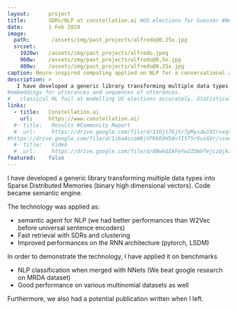 ```yaml
---
layout:      project
title:       SDRs/NLP at constellation.ai #US elections for Guesser #Neurotrophic Labs
date:        1 Feb 2019
image:
  path:       /assets/img/past_projects/alfredo@0,25x.jpg
  srcset:
    1920w:   /assets/img/past_projects/alfredo.jpeg
    960w:    /assets/img/past_projects/alfredo@0,5x.jpg
    480w:    /assets/img/past_projects/alfredo@0,25x.jpg
caption: Neuro-inspired computing applied on NLP for a conversational agent.   
description: >
   I have developed a generic library transforming multiple data types into Sparse Distributed Memories (binary high dimensional vectors). Code became semantic engine.
#embeddings for utterances and sequences of utterances.
#   classical ML fail at modelling US elections accurately. Statistical finance provides with alternatives to evaluate probabilities from polls  (Fry--Burke, Taleb). We have implemented the aforementionned models but also fine tuned them to produce predictions for the 2020 US elections. On that instance, our model predicted correctly that Trump and Biden would be closer than what was widely advertised in the news.
links:
  - title:   Constellation.ai
    url:     https://www.constellation.ai/
  #- title:   Results #Community Report
  #  url:     https://drive.google.com/file/d/1IOjt7GjSr7pMysdw19IrnxqtgHviNxC8/view?usp=sharing
#https://drive.google.com/file/d/1iba4ccoW8jVP8kRXH5AvfI575r9ui6Vr/view?usp=sharing # https://faxi.shinyapps.io/NEXT/
  #- title:   Video
  #  url:     https://drive.google.com/file/d/0BwkQZAFeYw2ZUWVfejczQjkzTUE/view?usp=sharing
featured:    false
---
```


I have developed a generic library transforming multiple data types into Sparse Distributed Memories (binary high dimensional vectors). Code became semantic engine.

The technology was applied as:
* semantic agent for NLP (we had better performances than W2Vec before universal sentence encoders)
* Fast retrieval with SDRs and clustering
* Improved performances on the RNN architecture (pytorch, LSDM)

In order to demonstrate the technology, I have applied it on benchmarks 
* NLP classification when merged with NNets (We beat google research on MRDA dataset)
* Good performance on various multinomial datasets as well

Furthermore, we also had a potential publication written when I left. 
